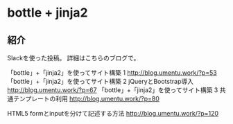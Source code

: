 bottle + jinja2
====

## 紹介

Slackを使った投稿。
詳細はこちらのブログで。

「bottle」+「jinja2」を使ってサイト構築 1
http://blog.umentu.work/?p=53
「bottle」+「jinja2」を使ってサイト構築 2 jQueryとBootstrap導入
http://blog.umentu.work/?p=67
「bottle」+「jinja2」を使ってサイト構築 3 共通テンプレートの利用
http://blog.umentu.work/?p=80

HTML5 formとinputを分けて記述する方法
http://blog.umentu.work/?p=120
